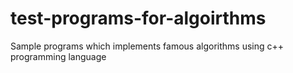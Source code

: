 # test-programs-for-algoirthms
Sample programs which implements famous algorithms using c++ programming language 
